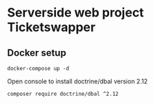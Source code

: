 # Serverside web project Ticketswapper

## Docker setup
```
docker-compose up -d
```

Open console to install doctrine/dbal version 2.12

```
composer require doctrine/dbal ^2.12
```